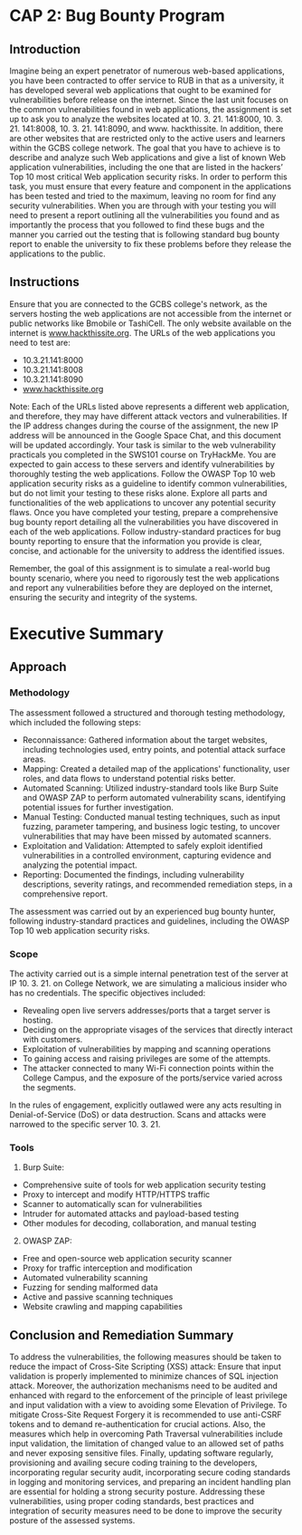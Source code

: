 # CAP 2: Bug Bounty Program

## Introduction

Imagine being an expert penetrator of numerous web-based applications, you have been contracted to offer service to RUB in that as a university, it has developed several web applications that ought to be examined for vulnerabilities before release on the internet. Since the last unit focuses on the common vulnerabilities found in web applications, the assignment is set up to ask you to analyze the websites located at 10. 3. 21. 141:8000, 10. 3. 21. 141:8008, 10. 3. 21. 141:8090, and www. hackthissite. In addition, there are other websites that are restricted only to the active users and learners within the GCBS college network. The goal that you have to achieve is to describe and analyze such Web applications and give a list of known Web application vulnerabilities, including the one that are listed in the hackers’ Top 10 most critical Web application security risks. In order to perform this task, you must ensure that every feature and component in the applications has been tested and tried to the maximum, leaving no room for find any security vulnerabilities. When you are through with your testing you will need to present a report outlining all the vulnerabilities you found and as importantly the process that you followed to find these bugs and the manner you carried out the testing that is following standard bug bounty report to enable the university to fix these problems before they release the applications to the public. 

## Instructions

Ensure that you are connected to the GCBS college's network, as the servers hosting the web applications are not accessible from the internet or public networks like Bmobile or TashiCell. The only website available on the internet is www.hackthissite.org.
The URLs of the web applications you need to test are:
- 10.3.21.141:8000
- 10.3.21.141:8008
- 10.3.21.141:8090
- www.hackthissite.org

Note: Each of the URLs listed above represents a different web application, and therefore, they may have different attack vectors and vulnerabilities.
If the IP address changes during the course of the assignment, the new IP address will be announced in the Google Space Chat, and this document will be updated accordingly.
Your task is similar to the web vulnerability practicals you completed in the SWS101 course on TryHackMe. You are expected to gain access to these servers and identify vulnerabilities by thoroughly testing the web applications.
Follow the OWASP Top 10 web application security risks as a guideline to identify common vulnerabilities, but do not limit your testing to these risks alone. Explore all parts and functionalities of the web applications to uncover any potential security flaws.
Once you have completed your testing, prepare a comprehensive bug bounty report detailing all the vulnerabilities you have discovered in each of the web applications. Follow industry-standard practices for bug bounty reporting to ensure that the information you provide is clear, concise, and actionable for the university to address the identified issues.

Remember, the goal of this assignment is to simulate a real-world bug bounty scenario, where you need to rigorously test the web applications and report any vulnerabilities before they are deployed on the internet, ensuring the security and integrity of the systems.

# Executive Summary



## Approach

### Methodology
The assessment followed a structured and thorough testing methodology, which included the following steps:

- Reconnaissance: Gathered information about the target websites, including technologies used, entry points, and potential attack surface areas.
- Mapping: Created a detailed map of the applications' functionality, user roles, and data flows to understand potential risks better.
- Automated Scanning: Utilized industry-standard tools like Burp Suite and OWASP ZAP to perform automated vulnerability scans, identifying potential issues for further investigation.
- Manual Testing: Conducted manual testing techniques, such as input fuzzing, parameter tampering, and business logic testing, to uncover vulnerabilities that may have been missed by automated scanners.
- Exploitation and Validation: Attempted to safely exploit identified vulnerabilities in a controlled environment, capturing evidence and analyzing the potential    impact.
- Reporting: Documented the findings, including vulnerability descriptions, severity ratings, and recommended remediation steps, in a comprehensive report.

The assessment was carried out by an experienced bug bounty hunter, following industry-standard practices and guidelines, including the OWASP Top 10 web application security risks.
 
### Scope 

The activity carried out is a simple internal penetration test of the server at IP 10. 3. 21. on College Network, we are simulating a malicious insider who has no credentials. The specific objectives included: 

 - Revealing open live servers addresses/ports that a target server is hosting. 
 - Deciding on the appropriate visages of the services that directly interact with customers. 
 - Exploitation of vulnerabilities by mapping and scanning operations 
 - To gaining access and raising privileges are some of the attempts. 
 - The attacker connected to many Wi-Fi connection points within the College Campus, and the exposure of the ports/service varied across the segments. 

In the rules of engagement, explicitly outlawed were any acts resulting in Denial-of-Service (DoS) or data destruction. Scans and attacks were narrowed to the specific server 10. 3. 21.


### Tools

1. Burp Suite:
- Comprehensive suite of tools for web application security testing
- Proxy to intercept and modify HTTP/HTTPS traffic
- Scanner to automatically scan for vulnerabilities
- Intruder for automated attacks and payload-based testing
- Other modules for decoding, collaboration, and manual testing

2. OWASP ZAP:
- Free and open-source web application security scanner
- Proxy for traffic interception and modification
- Automated vulnerability scanning
- Fuzzing for sending malformed data
- Active and passive scanning techniques
- Website crawling and mapping capabilities


## Conclusion and Remediation Summary

To address the vulnerabilities, the following measures should be taken to reduce the impact of Cross-Site
Scripting (XSS) attack: Ensure that input validation is properly implemented to minimize chances of SQL
injection attack. Moreover, the authorization mechanisms need to be audited and enhanced with regard
to the enforcement of the principle of least privilege and input validation with a view to avoiding some
Elevation of Privilege. To mitigate Cross-Site Request Forgery it is recommended to use anti-CSRF tokens
and to demand re-authentication for crucial actions. Also, the measures which help in overcoming Path
Traversal vulnerabilities include input validation, the limitation of changed value to an allowed set of
paths and never exposing sensitive files. Finally, updating software regularly, provisioning and availing
secure coding training to the developers, incorporating regular security audit, incorporating secure coding
standards in logging and monitoring services, and preparing an incident handling plan are essential for
holding a strong security posture. Addressing these vulnerabilities, using proper coding standards, best
practices and integration of security measures need to be done to improve the security posture of the
assessed systems.










